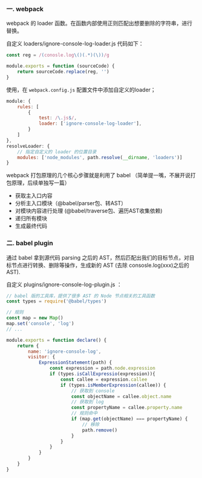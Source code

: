 ### 一. webpack 

webpack 的 loader 函数。在函数内部使用正则匹配出想要删除的字符串，进行替换。

自定义 loaders/ignore-console-log-loader.js 代码如下：

``` js
const reg = /(conosle.log\()(.*)(\))/g

module.exports = function (sourceCode) {
    return sourceCode.replace(reg, '')
}
```

使用，在 `webpack.config.js` 配置文件中添加自定义的loader；

```js
module: {
    rules: [
        {
            test: /\.js$/,
            loader: ['ignore-console-log-loader'],
        }
    ]
},
resolveLoader: {
    // 指定自定义的 loader 的位置目录
    modules: ['node_modules', path.resolve(__dirname, 'loaders')]
}
```

 webpack 打包原理的几个核心步骤就是利用了 babel （简单提一嘴，不展开说打包原理，后续单独写一篇）

- 获取主入口内容
- 分析主入口模块（@babel/parser包、转AST）
- 对模块内容进行处理 (@babel/traverse包、遍历AST收集依赖)
- 递归所有模块
- 生成最终代码

### 二. babel plugin

通过 babel 拿到源代码 parsing 之后的 AST，然后匹配出我们的目标节点，对目标节点进行转换、删除等操作，生成新的 AST (去除 consosle.log(xxx)之后的 AST).

自定义 plugins/ignore-console-log-plugin.js ：

``` js
// babel 版的工具库，提供了很多 AST 的 Node 节点相关的工具函数
const types = require('@babel/types')

// 规则
const map = new Map()
map.set('console', 'log')
// ...

module.exports = function declare() {
    return {
        name: 'ignore-console-log',
        visitor: {
            ExpressionStatement(path) {
                const expression = path.node.expression
                if (types.isCallExpressio(expression)){
                    const callee = expression.callee
                    if (types.isMemberExpression(callee)) {
                        // 获取到 console
                        const objectName = callee.object.name
                        // 获取到 log
                        const propertyName = callee.property.name
                        // 规则命中
                        if (map.get(objectName) === propertyName) {
                            // 移除
                            path.remove()
                        }
                    }
                }
            }
        }
    }
}
```



